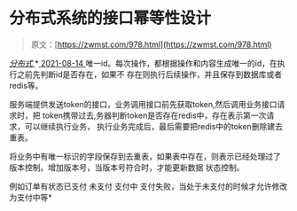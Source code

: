 <!--yml
category: 未分类
date: 0001-01-01 00:00:00
-->

# 分布式系统的接口幂等性设计

> 原文：[https://zwmst.com/978.html](https://zwmst.com/978.html)

   [ *分布式* ](https://zwmst.com/%e5%88%86%e5%b8%83%e5%bc%8f)*[ <time datetime="2021-08-14T09:52:55+08:00"> 2021-08-14 </time> ](https://zwmst.com/978.html)  唯一id。每次操作，都根据操作和内容生成唯一的id，在执行之前先判断id是否存在，如果不 存在则执行后续操作，并且保存到数据库或者redis等。

服务端提供发送token的接口，业务调用接口前先获取token,然后调用业务接口请求时，把 token携带过去,务器判断token是否存在redis中，存在表示第一次请求，可以继续执行业务， 执行业务完成后，最后需要把redis中的token删除建去重表。

将业务中有唯一标识的字段保存到去重表，如果表中存在，则表示已经处理过了 版本控制。增加版本号，当版本号符合时，才能更新数据 状态控制。

例如订单有状态已支付 未支付 支付中 支付失败，当处于未支付的时候才允许修改为支付中等*